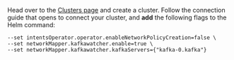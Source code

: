 Head over to the [Clusters page](https://app.otterize.com/clusters) and create a cluster.
Follow the connection guide that opens to connect your cluster, and <b>add</b> the following flags to the Helm command: 
   ```
   --set intentsOperator.operator.enableNetworkPolicyCreation=false \
   --set networkMapper.kafkawatcher.enable=true \
   --set networkMapper.kafkawatcher.kafkaServers={"kafka-0.kafka"}
   ```